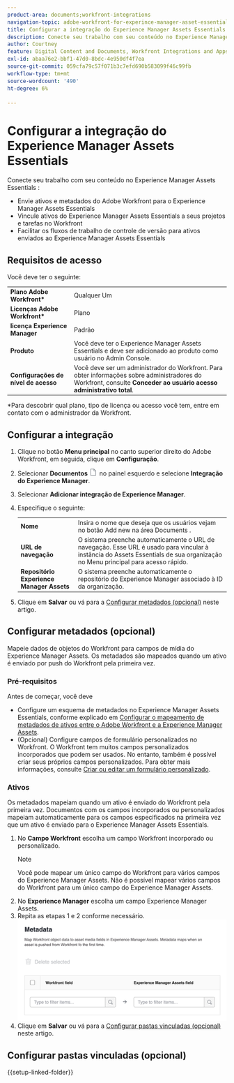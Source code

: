 ```yaml
---
product-area: documents;workfront-integrations
navigation-topic: adobe-workfront-for-experince-manager-asset-essentials
title: Configurar a integração do Experience Manager Assets Essentials
description: Conecte seu trabalho com seu conteúdo no Experience Manager Assets Essentials - EDITE-ME.
author: Courtney
feature: Digital Content and Documents, Workfront Integrations and Apps
exl-id: abaa76e2-bbf1-47d0-8bdc-4e950df4f7ea
source-git-commit: 059cfa79c57f071b3c7efd690b583099f46c99fb
workflow-type: tm+mt
source-wordcount: '490'
ht-degree: 6%

---
```


# Configurar a integração do Experience Manager Assets Essentials

Conecte seu trabalho com seu conteúdo no Experience Manager Assets Essentials &#x200B;:

* Envie ativos e metadados do Adobe Workfront para o Experience Manager Assets Essentials &#x200B;
* Vincule ativos do Experience Manager Assets Essentials a seus projetos e tarefas no Workfront &#x200B;
* Facilitar os fluxos de trabalho de controle de versão para ativos enviados ao Experience Manager Assets Essentials


## Requisitos de acesso

Você deve ter o seguinte:

<table>
  <tr>
   <td><strong>Plano Adobe Workfront*</strong>
   </td>
   <td>Qualquer Um
   </td>
  </tr>
  <tr>
   <td><strong>Licenças Adobe Workfront*</strong>
   </td>
   <td>Plano
   </td>
  </tr>
  <tr>
   <td><strong>licença Experience Manager</strong>
   </td>
   <td>Padrão
   </td>
  </tr>
  <tr>
   <td><strong>Produto</strong>
   </td>
   <td>Você deve ter o Experience Manager Assets Essentials e deve ser adicionado ao produto como usuário no Admin Console.
   </td>
  </tr>
  <tr>
   <td><strong>Configurações de nível de acesso</strong>
   </td>
   <td>Você deve ser um administrador do Workfront. Para obter informações sobre administradores do Workfront, consulte <strong>Conceder ao usuário acesso administrativo total</strong>.
   </td>
  </tr>
</table>


*Para descobrir qual plano, tipo de licença ou acesso você tem, entre em contato com o administrador da Workfront.


## Configurar a integração

1. Clique no botão **Menu principal** no canto superior direito do Adobe Workfront, em seguida, clique em **Configuração**.
1. Selecionar  **Documentos** ![ícone de documentos](assets/document-icon.png) no painel esquerdo e selecione **Integração do Experience Manager**.
1. Selecionar **Adicionar integração de Experience Manager**.
1. Especifique o seguinte:

   <table>
   <tr>
      <td><strong>Nome</strong>
      </td>
      <td>Insira o nome que deseja que os usuários vejam no botão Add new na área Documents .
      </td>
   </tr>
   <tr>
      <td><strong>URL de navegação</strong>
      </td>
      <td>O sistema preenche automaticamente o URL de navegação. Esse URL é usado para vincular à instância do Assets Essentials de sua organização no Menu principal para acesso rápido.
      </td>
   </tr>
   <tr>
      <td>
      <strong>Repositório Experience Manager Assets</strong>
      </td>
      <td>
      O sistema preenche automaticamente o repositório do Experience Manager associado à ID da organização.
      </td>
   </tr>
   </table>

1. Clique em **Salvar** ou vá para a [Configurar metadados (opcional)](#set-up-metadata-optional) neste artigo.


## Configurar metadados (opcional)

Mapeie dados de objetos do Workfront para campos de mídia do Experience Manager Assets. Os metadados são mapeados quando um ativo é enviado por push do Workfront pela primeira vez.


### Pré-requisitos

Antes de começar, você deve

* Configure um esquema de metadados no Experience Manager Assets Essentials, conforme explicado em [Configurar o mapeamento de metadados de ativos entre o Adobe Workfront e a Experience Manager Assets](https://experienceleague.adobe.com/docs/experience-manager-cloud-service/content/assets/integrations/configure-asset-metadata-mapping.html?lang=en).
* (Opcional) Configure campos de formulário personalizados no Workfront. O Workfront tem muitos campos personalizados incorporados que podem ser usados. No entanto, também é possível criar seus próprios campos personalizados. Para obter mais informações, consulte [Criar ou editar um formulário personalizado](/help/quicksilver/administration-and-setup/customize-workfront/create-manage-custom-forms/create-or-edit-a-custom-form.md).


### Ativos

Os metadados mapeiam quando um ativo é enviado do Workfront pela primeira vez. Documentos com os campos incorporados ou personalizados mapeiam automaticamente para os campos especificados na primeira vez que um ativo é enviado para o Experience Manager Assets Essentials.

1. No **Campo Workfront** escolha um campo Workfront incorporado ou personalizado.
   >[!NOTE]
   >
   >Você pode mapear um único campo do Workfront para vários campos do Experience Manager Assets. Não é possível mapear vários campos do Workfront para um único campo do Experience Manager Assets.
1. No **Experience Manager** escolha um campo Experience Manager Assets.
1. Repita as etapas 1 e 2 conforme necessário.
   ![habilitar metadados](assets/metadata-assets-essentials.png)
1. Clique em **Salvar** ou vá para a [Configurar pastas vinculadas (opcional)](#set-up-linked-folders-optional) neste artigo.


## Configurar pastas vinculadas (opcional)

{{setup-linked-folder}}
